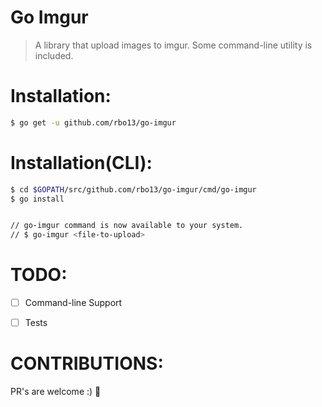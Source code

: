 # Go Imgur
> A library that upload images to imgur. Some command-line utility is included.

# Installation:
```sh
$ go get -u github.com/rbo13/go-imgur
```

# Installation(CLI):
```sh
$ cd $GOPATH/src/github.com/rbo13/go-imgur/cmd/go-imgur
$ go install


// go-imgur command is now available to your system.
// $ go-imgur <file-to-upload>
```


# TODO:

- [ ] Command-line Support
- [ ] Tests


# CONTRIBUTIONS:
PR's are welcome :) 🥳

